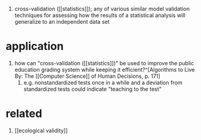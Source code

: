 1. cross-validation ([[statistics]]); any of various similar model validation techniques for assessing how the results of a statistical analysis will generalize to an independent data set

# application
1. how can "cross-validation ([[statistics]])" be used to improve the public education grading system while keeping it efficient?^[Algorithms to Live By: The [[Computer Science]] of Human Decisions, p. 171]
	1. e.g. nonstandardized tests once in a while and a deviation from standardized tests could indicate "teaching to the test"

# related
1. [[ecological validity]]